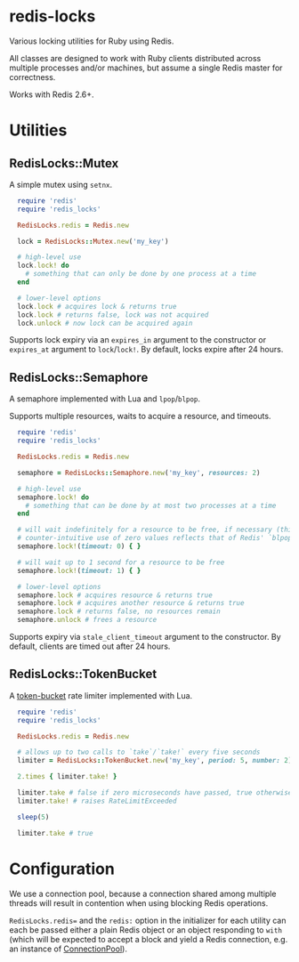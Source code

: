 # redis-locks
Various locking utilities for Ruby using Redis.

All classes are designed to work with Ruby clients distributed across multiple
processes and/or machines, but assume a single Redis master for correctness.

Works with Redis 2.6+.

# Utilities

## RedisLocks::Mutex

A simple mutex using `setnx`.

```ruby
  require 'redis'
  require 'redis_locks'

  RedisLocks.redis = Redis.new

  lock = RedisLocks::Mutex.new('my_key')

  # high-level use
  lock.lock! do 
    # something that can only be done by one process at a time
  end

  # lower-level options
  lock.lock # acquires lock & returns true
  lock.lock # returns false, lock was not acquired
  lock.unlock # now lock can be acquired again
```

Supports lock expiry via an `expires_in` argument to the constructor or 
`expires_at` argument to `lock`/`lock!`. By default, locks expire after 24 hours.

## RedisLocks::Semaphore

A semaphore implemented with Lua and `lpop`/`blpop`. 

Supports multiple resources, waits to acquire a resource, and timeouts.

```ruby
  require 'redis'
  require 'redis_locks'

  RedisLocks.redis = Redis.new

  semaphore = RedisLocks::Semaphore.new('my_key', resources: 2)

  # high-level use
  semaphore.lock! do
    # something that can be done by at most two processes at a time
  end

  # will wait indefinitely for a resource to be free, if necessary (this
  # counter-intuitive use of zero values reflects that of Redis' `blpop`)
  semaphore.lock!(timeout: 0) { }

  # will wait up to 1 second for a resource to be free
  semaphore.lock!(timeout: 1) { }

  # lower-level options
  semaphore.lock # acquires resource & returns true
  semaphore.lock # acquires another resource & returns true
  semaphore.lock # returns false, no resources remain
  semaphore.unlock # frees a resource
```

Supports expiry via `stale_client_timeout` argument to the constructor.
By default, clients are timed out after 24 hours.

## RedisLocks::TokenBucket

A [token-bucket](https://en.wikipedia.org/wiki/Token_bucket) rate limiter implemented with Lua.

```ruby
  require 'redis'
  require 'redis_locks'

  RedisLocks.redis = Redis.new

  # allows up to two calls to `take`/`take!` every five seconds
  limiter = RedisLocks::TokenBucket.new('my_key', period: 5, number: 2)

  2.times { limiter.take! }

  limiter.take # false if zero microseconds have passed, true otherwise (in which case a new token has become available)
  limiter.take! # raises RateLimitExceeded

  sleep(5)

  limiter.take # true
```

# Configuration

We use a connection pool, because a connection shared among multiple threads
will result in contention when using blocking Redis operations.

`RedisLocks.redis=` and the `redis:` option in the initializer for each utility
can each be passed either a plain Redis object or an object responding to `with`
(which will be expected to accept a block and yield a Redis connection, e.g.
an instance of [ConnectionPool](https://github.com/mperham/connection_pool)).
